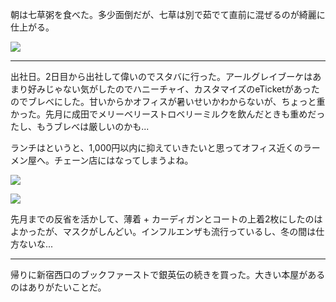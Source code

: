 朝は七草粥を食べた。多少面倒だが、七草は別で茹でて直前に混ぜるのが綺麗に仕上がる。

![](https://photos.apkas.net/medium/202501/20250107-072429.webp)

---

出社日。2日目から出社して偉いのでスタバに行った。アールグレイブーケはあまり好みじゃない気がしたのでハニーチャイ、カスタマイズのeTicketがあったのでブレべにした。甘いからかオフィスが暑いせいかわからないが、ちょっと重かった。先月に成田でメリーベリーストロベリーミルクを飲んだときも重めだったし、もうブレべは厳しいのかも...

ランチはというと、1,000円以内に抑えていきたいと思ってオフィス近くのラーメン屋へ。チェーン店にはなってしまうよね。

![](https://photos.apkas.net/medium/202501/20250107-142350.webp)

![](https://photos.apkas.net/medium/202501/20250107-185218.webp)

先月までの反省を活かして、薄着 + カーディガンとコートの上着2枚にしたのはよかったが、マスクがしんどい。インフルエンザも流行っているし、冬の間は仕方ないな...

---

帰りに新宿西口のブックファーストで銀英伝の続きを買った。大きい本屋があるのはありがたいことだ。
